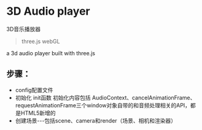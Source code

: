 <!--
 * @Description: 
 * @Author: hetengfei
 * @Github: https://github.com/avrinfly
 * @Date: 2019-11-06 22:00:48
 * @LastEditors: hetengfei
 * @LastEditTime: 2019-11-08 23:32:00
 -->
# 3D Audio player
3D音乐播放器

> three.js
> webGL

a 3d audio player built with three.js

## 步骤：

- config配置文件
- 初始化 init函数 初始化内容包括 AudioContext、cancelAnimationFrame、requestAnimationFrame三个window对象自带的和音频处理相关的API，都是HTML5新增的
- 创建场景---包括scene、camera和render（场景、相机和渲染器）